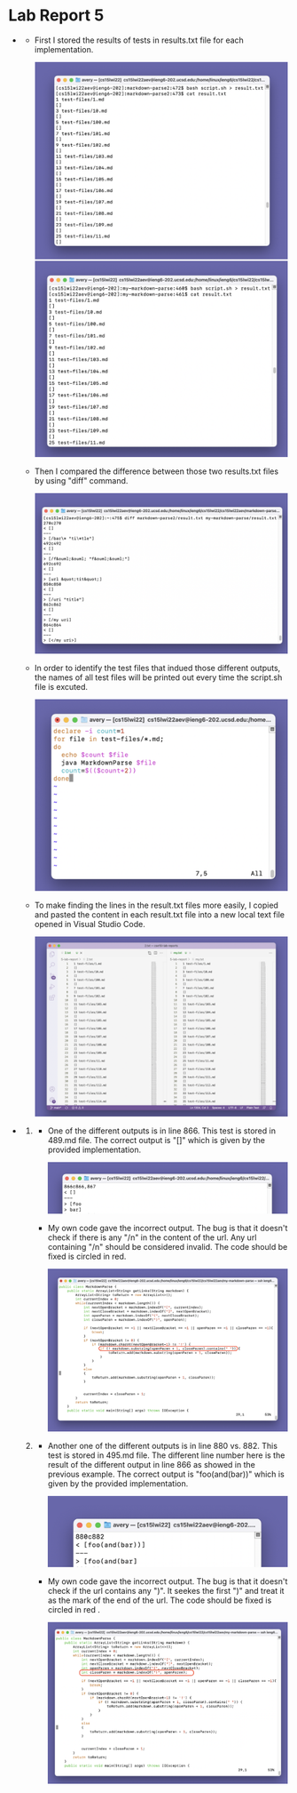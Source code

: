 # Lab Report 5

* 
    - First I stored the results of tests in results.txt file for each implementation. 

        ![output from the given implementation](resultFile.png)
        ![output from my own implementation](myReusultFile.png)

    - Then I compared the difference between those two results.txt files by using "diff" command.

        ![](diff.png)

    - In order to identify the test files that indued those different outputs, the names of all test files will be printed out every time the script.sh file is excuted.

        ![](script.png)

    - To make finding the lines in the result.txt files more easily, I copied and pasted the content in each result.txt file into a new local text file opened in Visual Studio Code.

        ![](vimTxt.png)

*
    1. 
        - One of the different outputs is in line 866. This test is stored in 489.md file. The correct output is "[]" which is given by the provided implementation.

            ![](firstOutput.png)

        - My own code gave the incorrect output. The bug is that it doesn't check if there is any "/n" in the content of the url. Any url containing "/n" should be considered invalid. The code should be fixed is circled in red.

            ![](fix1.png)

      

    2. 
        - Another one of the different outputs is in line 880 vs. 882. This test is stored in 495.md file. The different line number here is the result of the different output in line 866 as showed in the previous example. The correct output is "foo(and(bar))" which is given by the provided implementation.

            ![](secondOutput.png)

        - My own code gave the incorrect output. The bug is that it doesn't check if the url contains any ")". It seekes the first ")" and treat it as the mark of the end of the url. The code should be fixed is circled in red .

            ![](fix2.png)

        
